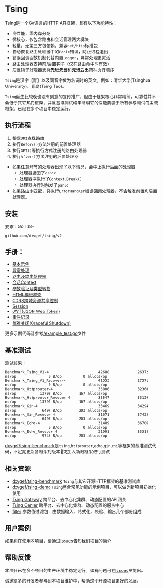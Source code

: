 # Tsing
Tsing是一个Go语言的HTTP API框架，具有以下功能特性：
- 高性能，零内存分配
- 微核心，仅包含路由和会话管理两大模块
- 轻量，无第三方包依赖，兼容`net/http`标准包
- 自动恢复路由处理器中的`Panic`错误，防止进程退出
- 错误回调函数机制代替内置`Logger`，异常处理更灵活
- 路由处理器支持前/后置钩子（仅在路由命中时有效）
- 后置钩子处理器支持**先进先出**和**先进后出**两种执行顺序

`Tsing`是汉字【青】以及同音字做为名词时的英文，例如：清华大学(Tsinghua University)、青岛(Tsing Tao)。

`Tsing`诞生比较晚也没有刻意的宣传推广，但由于框架核心非常精简，可靠性并不会低于其它热门框架，并且基准测试结果证明它的性能要强于所有参与测试的主流框架，已经在多个项目中稳定运行。

## 执行流程
1. 根据`URI`查找路由
2. 执行`Beforc()`方法注册的前置处理器
3. 执行`GET()`等执行方式注册的路由处理器
4. 执行`After()`方法注册的后置处理器

- 如果任意环节的处理器出现了以下情况，会中止执行后面的处理器
    - 处理器返回了`error`
    - 处理器中执行了`Context.Break()`
    - 处理器执行时触发了`panic`
- 如果路由未匹配，只执行`ErrorHandler`错误回调处理器，不会触发前置和后置处理器。

## 安装
要求：Go 1.18+
```
github.com/dxvgef/tsing/v2
```

## 手册：

* [基本示例](https://github.com/dxvgef/tsing/wiki/%E5%9F%BA%E6%9C%AC%E7%A4%BA%E4%BE%8B)
* [异常处理](https://github.com/dxvgef/tsing/wiki/%E5%BC%82%E5%B8%B8%E5%A4%84%E7%90%86)
* [路由及路由处理器](https://github.com/dxvgef/tsing/wiki/%E8%B7%AF%E7%94%B1%E5%8F%8A%E8%B7%AF%E7%94%B1%E5%A4%84%E7%90%86%E5%99%A8)
* [会话Context](https://github.com/dxvgef/tsing/wiki/%E4%BC%9A%E8%AF%9DContext)
* [参数验证及类型转换](https://github.com/dxvgef/tsing/wiki/%E5%8F%82%E6%95%B0%E9%AA%8C%E8%AF%81%E5%8F%8A%E7%B1%BB%E5%9E%8B%E8%BD%AC%E6%8D%A2)
* [HTML模板渲染](https://github.com/dxvgef/tsing/wiki/HTML%E6%A8%A1%E6%9D%BF%E6%B8%B2%E6%9F%93)
* [CORS跨域资源共享控制](https://github.com/dxvgef/tsing/wiki/CORS%E8%B7%A8%E5%9F%9F%E8%B5%84%E6%BA%90%E5%85%B1%E4%BA%AB%E6%8E%A7%E5%88%B6)
* [Session](https://github.com/dxvgef/tsing/wiki/Session)
* [JWT(JSON Web Token)](https://github.com/dxvgef/tsing/wiki/JSON-Web-Token)
* [事件记录](https://github.com/dxvgef/tsing/wiki/%E4%BA%8B%E4%BB%B6%E8%AE%B0%E5%BD%95)
* [优雅关闭(Graceful Shutdown)](https://github.com/dxvgef/tsing/wiki/%E4%BC%98%E9%9B%85%E5%85%B3%E9%97%AD(Graceful-Shutdown))

更多示例代码请参考[/example_test.go](https://github.com/dxvgef/tsing/blob/master/example_test.go)文件

## 基准测试

测试结果：
```
Benchmark_Tsing_V1-4                       42688             26372 ns/op               0 B/op          0 allocs/op
Benchmark_Tsing_V1_Recover-4               41553             27571 ns/op               0 B/op          0 allocs/op
Benchmark_Httprouter-4                     33806             32360 ns/op           13792 B/op        167 allocs/op
Benchmark_Httprouter_Recover-4             35547             33129 ns/op           13792 B/op        167 allocs/op
Benchmark_Gin-4                            33469             34294 ns/op            6497 B/op        203 allocs/op
Benchmark_Gin_Recover-4                    31071             37423 ns/op            6497 B/op        203 allocs/op
Benchmark_Echo-4                           31489             36706 ns/op               0 B/op          0 allocs/op
Benchmark_Echo_Recover-4                   21991             53318 ns/op            9745 B/op        203 allocs/op
```
[dxvgef/tsing-benchmark](https://github.com/dxvgef/tsing-benchmark)是`tsing`,`httprouter`,`echo`,`gin`,`chi`等框架的基准测试代码，不定期更新各框架的版本或加入新的框架进行测试


## 相关资源

- [dxvgef/tsing-benchmark](https://github.com/dxvgef/tsing-demo) `Tsing`与其它开源HTTP框架的基准测试库
- [dxvgef/tsing-demo](https://github.com/dxvgef/tsing-demo) `Tsing`整合常见功能的示例项目，可以做为新项目初始化使用
- [Tsing Gateway](https://github.com/dxvgef/tsing-gateway) 跨平台、去中心化集群、动态配置的API网关
- [Tsing Center](https://github.com/dxvgef/tsing-center) 跨平台、去中心化集群、动态配置的服务中心
- [filter](https://github.com/dxvgef/filter) 参数值过滤包，由数据输入、格式化、校验、输出几个部份组成

## 用户案例

如果你在使用本项目，请通过[Issues](https://github.com/dxvgef/tsing/issues)告知我们项目的简介

## 帮助反馈

本项目已在多个项目的生产环境中稳定运行。如有问题可在[Issues](https://github.com/dxvgef/tsing/issues)里提出。

诚邀更多的开发者参与到本项目维护中，帮助这个开源项目更好的发展。

